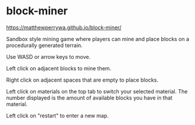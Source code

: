 # block-miner
https://matthewperrywa.github.io/block-miner/

Sandbox style mining game where players can mine and place blocks on a procedurally generated terrain.

Use WASD or arrow keys to move.

Left click on adjacent blocks to mine them.

Right click on adjacent spaces that are empty to place blocks.

Left click on materials on the top tab to switch your selected material. The number displayed is the amount of available blocks you have in that material.

Left click on "restart" to enter a new map.
